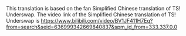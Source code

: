 This translation is based on the fan Simplified Chinese translation of TS! Underswap. The video link of the Simplified Chinese translation of TS! Underswap is https://www.bilibili.com/video/BV1JF411H7Eq?from=search&seid=636999342669840837&spm_id_from=333.337.0.0
